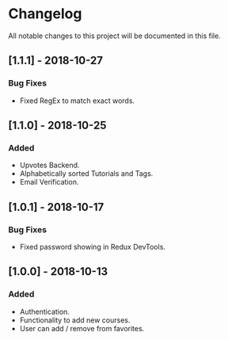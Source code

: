 # Changelog

All notable changes to this project will be documented in this file.

## [1.1.1] - 2018-10-27

### Bug Fixes

-   Fixed RegEx to match exact words.

## [1.1.0] - 2018-10-25

### Added

-   Upvotes Backend.
-   Alphabetically sorted Tutorials and Tags.
-   Email Verification.

## [1.0.1] - 2018-10-17

### Bug Fixes

-   Fixed password showing in Redux DevTools.

## [1.0.0] - 2018-10-13

### Added

-   Authentication.
-   Functionality to add new courses.
-   User can add / remove from favorites.
